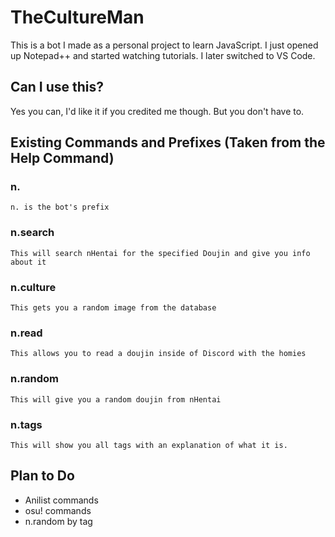 # TheCultureMan

This is a bot I made as a personal project to learn JavaScript. I just opened up Notepad++ and started watching tutorials. I later switched to VS Code.

## Can I use this?
Yes you can, I'd like it if you credited me though. But you don't have to.

## Existing Commands and Prefixes (Taken from the Help Command)

### n.

```n. is the bot's prefix```

### n.search

```This will search nHentai for the specified Doujin and give you info about it```

### n.culture

```This gets you a random image from the database```

### n.read

```This allows you to read a doujin inside of Discord with the homies```

### n.random

```This will give you a random doujin from nHentai```

### n.tags

```This will show you all tags with an explanation of what it is.```

## Plan to Do

- Anilist commands
- osu! commands
- n.random by tag
